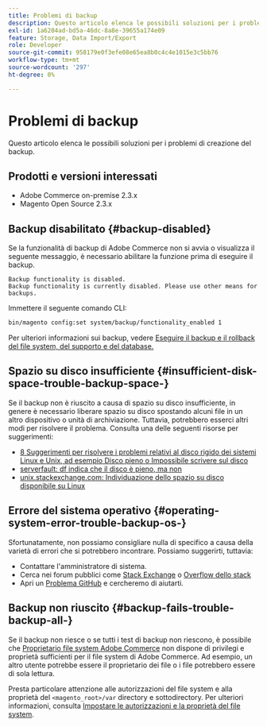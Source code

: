 ```yaml
---
title: Problemi di backup
description: Questo articolo elenca le possibili soluzioni per i problemi di creazione del backup.
exl-id: 1a6204ad-bd5a-46dc-8a8e-39655a174e09
feature: Storage, Data Import/Export
role: Developer
source-git-commit: 958179e0f3efe08e65ea8b0c4c4e1015e3c5bb76
workflow-type: tm+mt
source-wordcount: '297'
ht-degree: 0%

---
```


# Problemi di backup

Questo articolo elenca le possibili soluzioni per i problemi di creazione del backup.

## Prodotti e versioni interessati

* Adobe Commerce on-premise 2.3.x
* Magento Open Source 2.3.x

## Backup disabilitato {#backup-disabled}

Se la funzionalità di backup di Adobe Commerce non si avvia o visualizza il seguente messaggio, è necessario abilitare la funzione prima di eseguire il backup.

```terminal
Backup functionality is disabled.
Backup functionality is currently disabled. Please use other means for backups.
```

Immettere il seguente comando CLI:

```bash
bin/magento config:set system/backup/functionality_enabled 1
```

Per ulteriori informazioni sui backup, vedere [Eseguire il backup e il rollback del file system, del supporto e del database.](https://devdocs.magento.com/guides/v2.3/install-gde/install/cli/install-cli-backup.html)

## Spazio su disco insufficiente {#insufficient-disk-space-trouble-backup-space-}

Se il backup non è riuscito a causa di spazio su disco insufficiente, in genere è necessario liberare spazio su disco spostando alcuni file in un altro dispositivo o unità di archiviazione. Tuttavia, potrebbero esserci altri modi per risolvere il problema. Consulta una delle seguenti risorse per suggerimenti:

* [8 Suggerimenti per risolvere i problemi relativi al disco rigido dei sistemi Linux e Unix, ad esempio Disco pieno o Impossibile scrivere sul disco](https://www.cyberciti.biz/datacenter/linux-unix-bsd-osx-cannot-write-to-hard-disk)
* [serverfault: df indica che il disco è pieno, ma non](https://serverfault.com/questions/315181/df-says-disk-is-full-but-it-is-not)
* [unix.stackexchange.com: Individuazione dello spazio su disco disponibile su Linux](https://unix.stackexchange.com/questions/125429/tracking-down-where-disk-space-has-gone-on-linux)

## Errore del sistema operativo {#operating-system-error-trouble-backup-os-}

Sfortunatamente, non possiamo consigliare nulla di specifico a causa della varietà di errori che si potrebbero incontrare. Possiamo suggerirti, tuttavia:

* Contattare l&#39;amministratore di sistema.
* Cerca nei forum pubblici come [Stack Exchange](https://unix.stackexchange.com) o [Overflow dello stack](https://stackoverflow.com)
* Apri un [Problema GitHub](https://github.com/magento/magento2/issues) e cercheremo di aiutarti.

## Backup non riuscito {#backup-fails-trouble-backup-all-}

Se il backup non riesce o se tutti i test di backup non riescono, è possibile che [Proprietario file system Adobe Commerce](https://devdocs.magento.com/guides/v2.2/install-gde/prereq/file-sys-perms-over.html) non dispone di privilegi e proprietà sufficienti per il file system di Adobe Commerce. Ad esempio, un altro utente potrebbe essere il proprietario dei file o i file potrebbero essere di sola lettura.

Presta particolare attenzione alle autorizzazioni del file system e alla proprietà del `<magento_root>/var` directory e sottodirectory. Per ulteriori informazioni, consulta [Impostare le autorizzazioni e la proprietà del file system](https://devdocs.magento.com/guides/v2.3/install-gde/prereq/file-system-perms.html).
